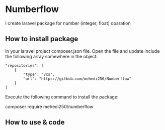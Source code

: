 # Numberflow

I create laravel package for number (integer, float) oparation 


## How to install package

In your laravel project composer.json file. Open the file and update include the following array somewhere in the object:

    "repositories": [
        {
            "type": "vcs",
            "url": "https://github.com/mehedi250/Numberflow"
        }
    ]


Execute the following command to install the package:

  composer require mehedi250/numberflow


## How to use & code
